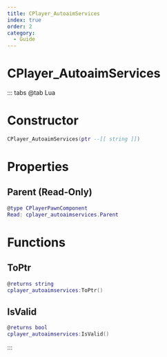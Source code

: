 ```yaml
---
title: CPlayer_AutoaimServices
index: true
order: 2
category:
  - Guide
---
```


# CPlayer_AutoaimServices

::: tabs
@tab Lua
# Constructor
```lua
CPlayer_AutoaimServices(ptr --[[ string ]])
```
# Properties
## Parent (Read-Only)
```lua
@type CPlayerPawnComponent
Read: cplayer_autoaimservices.Parent
```
# Functions
## ToPtr
```lua
@returns string
cplayer_autoaimservices:ToPtr()
```
## IsValid
```lua
@returns bool
cplayer_autoaimservices:IsValid()
```

:::